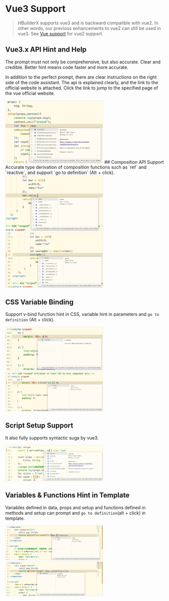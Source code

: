 # Vue3 Support
> HBuilderX supports vue3 and is backward compatible with vue2. In other words, our previous enhancements to vue2 can still be used in vue3. See [Vue support](/Tutorial/Language/vue.md) for vue2 support.

## Vue3.x API Hint and Help

The prompt must not only be comprehensive, but also accurate. Clear and credible. Better hint means code faster and more accurate.

In addition to the perfect prompt, there are clear instructions on the right side of the code assistant. The api is explained clearly, and the link to the official website is attached. Click the link to jump to the specified page of the vue official website.

<img src="/static/snapshots/vue_next/1.jpg" style="zoom: 30%;border: 1px solid #eee;" />
## Composition API Support
Accurate type derivation of composition functions such as `ref` and `reactive`, and support `go to definition` (Alt + click).

<img src="/static/snapshots/vue_next/2.jpg" style="zoom: 30%;border: 1px solid #eee;" />

<img src="/static/snapshots/vue_next/3.jpg" style="zoom: 30%;border: 1px solid #eee;" />

## CSS Variable Binding
Support v-bind function hint in CSS, variable hint in parameters and `go to definition` (Alt + click).

<img src="/static/snapshots/vue_next/4.jpg" style="zoom: 30%;border: 1px solid #eee;" />

<img src="/static/snapshots/vue_next/5.jpg" style="zoom: 30%;border: 1px solid #eee;" />

## Script Setup Support
It also fully supports syntactic suga by vue3.

<img src="/static/snapshots/vue_next/6.jpg" style="zoom: 30%;border: 1px solid #eee;" />

## Variables & Functions Hint in Template
Variables defined in data, props and setup and functions defined in methods and setup can prompt and `go to definition`(alt + click) in template.

<img src="/static/snapshots/vue_next/7.jpg" style="zoom: 30%;border: 1px solid #eee;" />

<img src="/static/snapshots/vue_next/8.jpg" style="zoom: 30%;border: 1px solid #eee;" />
